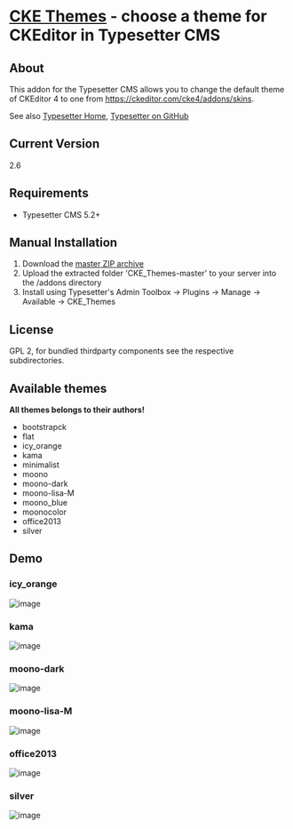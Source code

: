 # [CKE Themes](https://github.com/mahotilo/CKE_Themes) - choose a theme for CKEditor in Typesetter CMS

## About
This addon for the Typesetter CMS allows you to change the default theme of CKEditor 4 to one from https://ckeditor.com/cke4/addons/skins.

See also [Typesetter Home](http://www.typesettercms.com), [Typesetter on GitHub](https://github.com/Typesetter/Typesetter)


## Current Version 
2.6


## Requirements
* Typesetter CMS 5.2+


## Manual Installation
1. Download the [master ZIP archive](https://github.com/mahotilo/CKE_Themes/archive/master.zip)
2. Upload the extracted folder 'CKE_Themes-master' to your server into the /addons directory
3. Install using Typesetter's Admin Toolbox &rarr; Plugins &rarr; Manage &rarr; Available &rarr; CKE_Themes


## License
GPL 2, for bundled thirdparty components see the respective subdirectories.

## Available themes
**All themes belongs to their authors!**

* bootstrapck
* flat
* icy_orange
* kama
* minimalist
* moono
* moono-dark
* moono-lisa-M
* moono_blue
* moonocolor
* office2013
* silver


## Demo
### icy_orange
![image](demo/icy_orange.png)

### kama
![image](demo/kama.png)

### moono-dark
![image](demo/moono-dark.png)

### moono-lisa-M
![image](demo/moono-lisa-M.png)

### office2013
![image](demo/office2013.png)

### silver
![image](demo/silver.png)
